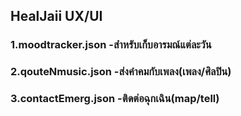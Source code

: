 ## HealJaii UX/UI

### 1.moodtracker.json -สำหรับเก็บอารมณ์แต่ละวัน
### 2.qouteNmusic.json -ส่งคำคมกับเพลง(เพลง/ศิลปิน)
### 3.contactEmerg.json -ติดต่อฉุกเฉิน(map/tell)

